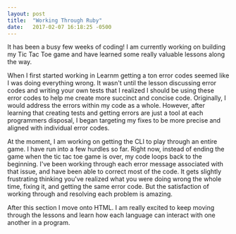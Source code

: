 ```yaml
---
layout: post
title:  "Working Through Ruby"
date:   2017-02-07 16:18:25 -0500
---
```


It has been a busy few weeks of coding! I am currently working on building my Tic Tac Toe game and have learned some really valuable lessons along the way. 

When I first started working in Learnm getting a ton error codes seemed like I was doing everything wrong. It wasn't until the lesson discussing error codes and writing your own tests that I realized I should be using these error codes to help me create more succinct and concise code. Originally, I would address the errors within my code as a whole. However, after learning that creating tests and getting errors are just a tool at each programmers disposal, I began targeting my fixes to be more precise and aligned with individual error codes.  

At the moment, I am working on getting the CLI to play through an entire game. I have run into a few hurdles so far. Right now, instead of ending the game when the tic tac toe game is over, my code loops back to the beginning. I've been working through each error message associated with that issue, and have been able to correct most of the code. It gets slightly frustrating thinking you've realized what you were doing wrong the whole time, fixing it, and getting the same error code. But the satisfaction of working through and resolving each problem is amazing. 

After this section I move onto HTML. I am really excited to keep moving through the lessons and learn how each language can interact with one another in a program. 
